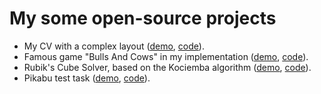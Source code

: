# My some open-source projects

* My CV with a complex layout ([demo](https://brondinar.github.io/curriculum-vitae), [code](https://github.com/Brondinar/curriculum-vitae)).
* Famous game "Bulls And Cows" in my implementation ([demo](http://185.146.156.112/), [code](https://github.com/Brondinar/bulls-and-cows)).
* Rubik's Cube Solver, based on the Kociemba algorithm ([demo](http://brondinar.pythonanywhere.com/), [code](https://github.com/Brondinar/cube-solver)).
* Pikabu test task ([demo](https://brondinar.github.io/users-table/), [code](https://github.com/Brondinar/users-table)).
